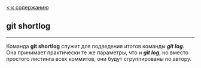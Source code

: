 [< к содержанию](../readme.md)

## git shortlog
---

Команда **git shortlog** служит для подведения итогов команды ***git log***. Она принимает практически те же параметры, что и ***git log***, но вместо простого листинга всех коммитов, они будут сгруппированы по автору.